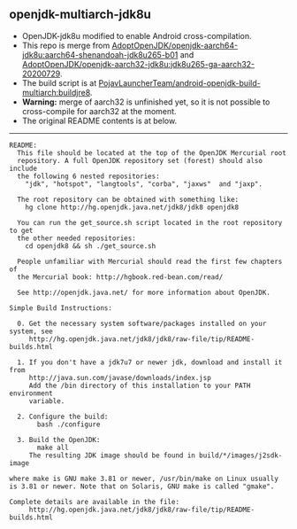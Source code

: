 ## openjdk-multiarch-jdk8u
- OpenJDK-jdk8u modified to enable Android cross-compilation.
- This repo is merge from [AdoptOpenJDK/openjdk-aarch64-jdk8u:aarch64-shenandoah-jdk8u265-b01](https://github.com/AdoptOpenJDK/openjdk-aarch64-jdk8u/tree/aarch64-shenandoah-jdk8u265-b01) and [AdoptOpenJDK/openjdk-aarch32-jdk8u:jdk8u265-ga-aarch32-20200729](https://github.com/AdoptOpenJDK/openjdk-aarch32-jdk8u/tree/jdk8u265-ga-aarch32-20200729).
- The build script is at [PojavLauncherTeam/android-openjdk-build-multiarch:buildjre8](https://github.com/PojavLauncherTeam/android-openjdk-build-multiarch/tree/buildjre8).
- **Warning:** merge of aarch32 is unfinished yet, so it is not possible to cross-compile for aarch32 at the moment.
- The original README contents is at below.

---

```
README:
  This file should be located at the top of the OpenJDK Mercurial root
  repository. A full OpenJDK repository set (forest) should also include
  the following 6 nested repositories:
    "jdk", "hotspot", "langtools", "corba", "jaxws"  and "jaxp".

  The root repository can be obtained with something like:
    hg clone http://hg.openjdk.java.net/jdk8/jdk8 openjdk8
  
  You can run the get_source.sh script located in the root repository to get
  the other needed repositories:
    cd openjdk8 && sh ./get_source.sh

  People unfamiliar with Mercurial should read the first few chapters of
  the Mercurial book: http://hgbook.red-bean.com/read/

  See http://openjdk.java.net/ for more information about OpenJDK.

Simple Build Instructions:
  
  0. Get the necessary system software/packages installed on your system, see
     http://hg.openjdk.java.net/jdk8/jdk8/raw-file/tip/README-builds.html

  1. If you don't have a jdk7u7 or newer jdk, download and install it from
     http://java.sun.com/javase/downloads/index.jsp
     Add the /bin directory of this installation to your PATH environment
     variable.

  2. Configure the build:
       bash ./configure
  
  3. Build the OpenJDK:
       make all
     The resulting JDK image should be found in build/*/images/j2sdk-image

where make is GNU make 3.81 or newer, /usr/bin/make on Linux usually
is 3.81 or newer. Note that on Solaris, GNU make is called "gmake".

Complete details are available in the file:
     http://hg.openjdk.java.net/jdk8/jdk8/raw-file/tip/README-builds.html
```
